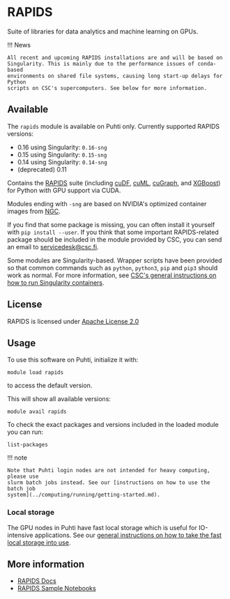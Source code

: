 # RAPIDS

Suite of libraries for data analytics and machine learning on GPUs.

!!! News

    All recent and upcoming RAPIDS installations are and will be based on
    Singularity. This is mainly due to the performance issues of conda-based
    environments on shared file systems, causing long start-up delays for Python
    scripts on CSC's supercomputers. See below for more information.


## Available

The `rapids` module is available on Puhti only.  Currently supported RAPIDS versions:

- 0.16 using Singularity: `0.16-sng`
- 0.15 using Singularity: `0.15-sng`
- 0.14 using Singularity: `0.14-sng`
- (deprecated) 0.11

Contains the [RAPIDS](https://rapids.ai/) suite (including
[cuDF](https://github.com/rapidsai/cudf),
[cuML](https://github.com/rapidsai/cuml),
[cuGraph](https://github.com/rapidsai/cugraph), and
[XGBoost](https://rapids.ai/xgboost.html)) for Python with GPU support via CUDA.

Modules ending with `-sng` are based on NVIDIA's optimized container images from
[NGC](https://ngc.nvidia.com/catalog/containers/nvidia:rapidsai:rapidsai).

If you find that some package is missing, you can often install it yourself with
`pip install --user`. If you think that some important RAPIDS-related package
should be included in the module provided by CSC, you can send an email to
<servicedesk@csc.fi>.

Some modules are Singularity-based. Wrapper scripts have been provided so that
common commands such as `python`, `python3`, `pip` and `pip3` should work as
normal. For more information, see [CSC's general instructions on how to run
Singularity containers](../computing/containers/run-existing.md).


## License

RAPIDS is licensed under [Apache License 2.0](https://rapids.ai/community.html)

## Usage

To use this software on Puhti, initialize it with:

```text
module load rapids
```

to access the default version.

This will show all available versions:

```text
module avail rapids
```

To check the exact packages and versions included in the loaded module you can run:

```text
list-packages
```

!!! note 

    Note that Puhti login nodes are not intended for heavy computing, please use
    slurm batch jobs instead. See our [instructions on how to use the batch job
    system](../computing/running/getting-started.md).

### Local storage

The GPU nodes in Puhti have fast local storage which is useful for IO-intensive
applications. See our [general instructions on how to take the fast local
storage into
use](../computing/running/creating-job-scripts-puhti.md#local-storage).

## More information

- [RAPIDS Docs](https://docs.rapids.ai/)
- [RAPIDS Sample Notebooks](https://github.com/rapidsai/notebooks)
